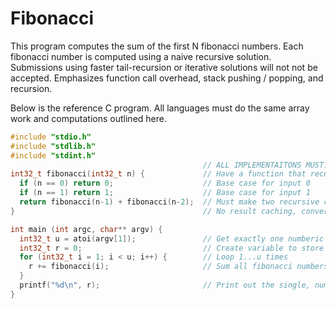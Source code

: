 # Fibonacci

This program computes the sum of the first N fibonacci numbers.
Each fibonacci number is computed using a naive recursive solution.
Submissions using faster tail-recursion or iterative solutions will not not be accepted.
Emphasizes function call overhead, stack pushing / popping, and recursion.

Below is the reference C program.
All languages must do the same array work and computations outlined here.

```C
#include "stdio.h"
#include "stdlib.h"
#include "stdint.h"
                                           // ALL IMPLEMENTAITONS MUST...
int32_t fibonacci(int32_t n) {             // Have a function that recursively compute a fibonacci number with this naive algorithm
  if (n == 0) return 0;                    // Base case for input 0
  if (n == 1) return 1;                    // Base case for input 1
  return fibonacci(n-1) + fibonacci(n-2);  // Must make two recursive calls for each non-base invocation
}                                          // No result caching, conversion to tail recursion, or iterative solutions.

int main (int argc, char** argv) {
  int32_t u = atoi(argv[1]);               // Get exactly one numberic value from the command line
  int32_t r = 0;                           // Create variable to store sum
  for (int32_t i = 1; i < u; i++) {        // Loop 1...u times
    r += fibonacci(i);                     // Sum all fibonacci numbers 1...u
  }
  printf("%d\n", r);                       // Print out the single, numeric sum
}
```
